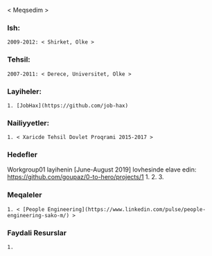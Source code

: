 <Ad Soyad>

< Meqsedim >

### Ish:
```
2009-2012: < Shirket, Olke >

```
### Tehsil:
```
2007-2011: < Derece, Universitet, Olke >

```
### Layiheler:
```
1. [JobHax](https://github.com/job-hax) 
```
### Nailiyyetler:
```
1. < Xaricde Tehsil Dovlet Proqrami 2015-2017 >

```

### Hedefler
Workgroup01 layihenin [June-August 2019] lovhesinde elave edin: https://github.com/goupaz/0-to-hero/projects/1
1.
2.
3.

### Meqaleler
```
1. < [People Engineering](https://www.linkedin.com/pulse/people-engineering-sako-m/) >

```
### Faydali Resurslar
```
1.
```
